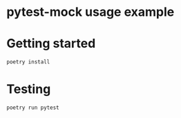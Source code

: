# pytest-mock usage example

# Getting started

```console
poetry install
```

# Testing

```console
poetry run pytest
```
